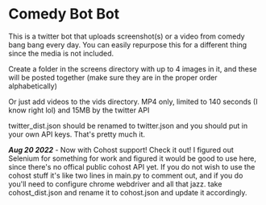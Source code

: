 # Comedy Bot Bot

This is a twitter bot that uploads screenshot(s) or a video from comedy bang bang every day. You can easily repurpose this for 
a different thing since the media is not included.

Create a folder in the screens directory with up to 4 images in it, and these will be posted together (make sure they are in the 
proper order alphabetically)

Or just add videos to the vids directory. MP4 only, limited to 140 seconds (I know right lol) and 15MB by the twitter API

twitter_dist.json should be renamed to twitter.json and you should put in your own API keys. That's pretty much it.

***Aug 20 2022*** - Now with Cohost support! Check it out! I figured out Selenium for something for work and figured it would be good to use here, since there's no offical public cohost API yet.
If you do not wish to use the cohost stuff it's like two lines in main.py to comment out, and if you do you'll need to configure chrome webdriver and all that jazz. 
take cohost_dist.json and rename it to cohost.json and update it accordingly.